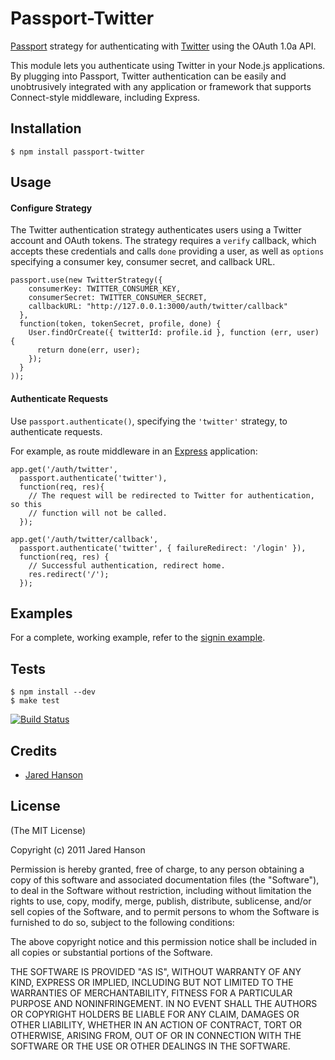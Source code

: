 # Passport-Twitter

[Passport](http://passportjs.org/) strategy for authenticating with [Twitter](http://twitter.com/)
using the OAuth 1.0a API.

This module lets you authenticate using Twitter in your Node.js applications.
By plugging into Passport, Twitter authentication can be easily and
unobtrusively integrated with any application or framework that supports
Connect-style middleware, including Express.

## Installation

    $ npm install passport-twitter

## Usage

#### Configure Strategy

The Twitter authentication strategy authenticates users using a Twitter account
and OAuth tokens.  The strategy requires a `verify` callback, which accepts these
credentials and calls `done` providing a user, as well as `options` specifying a
consumer key, consumer secret, and callback URL.

    passport.use(new TwitterStrategy({
        consumerKey: TWITTER_CONSUMER_KEY,
        consumerSecret: TWITTER_CONSUMER_SECRET,
        callbackURL: "http://127.0.0.1:3000/auth/twitter/callback"
      },
      function(token, tokenSecret, profile, done) {
        User.findOrCreate({ twitterId: profile.id }, function (err, user) {
          return done(err, user);
        });
      }
    ));

#### Authenticate Requests

Use `passport.authenticate()`, specifying the `'twitter'` strategy, to
authenticate requests.

For example, as route middleware in an [Express](http://expressjs.com/)
application:

    app.get('/auth/twitter',
      passport.authenticate('twitter'),
      function(req, res){
        // The request will be redirected to Twitter for authentication, so this
        // function will not be called.
      });
    
    app.get('/auth/twitter/callback', 
      passport.authenticate('twitter', { failureRedirect: '/login' }),
      function(req, res) {
        // Successful authentication, redirect home.
        res.redirect('/');
      });

## Examples

For a complete, working example, refer to the [signin example](https://github.com/jaredhanson/passport-twitter/tree/master/examples/signin).

## Tests

    $ npm install --dev
    $ make test

[![Build Status](https://secure.travis-ci.org/jaredhanson/passport-twitter.png)](http://travis-ci.org/jaredhanson/passport-twitter)

## Credits

  - [Jared Hanson](http://github.com/jaredhanson)

## License

(The MIT License)

Copyright (c) 2011 Jared Hanson

Permission is hereby granted, free of charge, to any person obtaining a copy of
this software and associated documentation files (the "Software"), to deal in
the Software without restriction, including without limitation the rights to
use, copy, modify, merge, publish, distribute, sublicense, and/or sell copies of
the Software, and to permit persons to whom the Software is furnished to do so,
subject to the following conditions:

The above copyright notice and this permission notice shall be included in all
copies or substantial portions of the Software.

THE SOFTWARE IS PROVIDED "AS IS", WITHOUT WARRANTY OF ANY KIND, EXPRESS OR
IMPLIED, INCLUDING BUT NOT LIMITED TO THE WARRANTIES OF MERCHANTABILITY, FITNESS
FOR A PARTICULAR PURPOSE AND NONINFRINGEMENT. IN NO EVENT SHALL THE AUTHORS OR
COPYRIGHT HOLDERS BE LIABLE FOR ANY CLAIM, DAMAGES OR OTHER LIABILITY, WHETHER
IN AN ACTION OF CONTRACT, TORT OR OTHERWISE, ARISING FROM, OUT OF OR IN
CONNECTION WITH THE SOFTWARE OR THE USE OR OTHER DEALINGS IN THE SOFTWARE.
